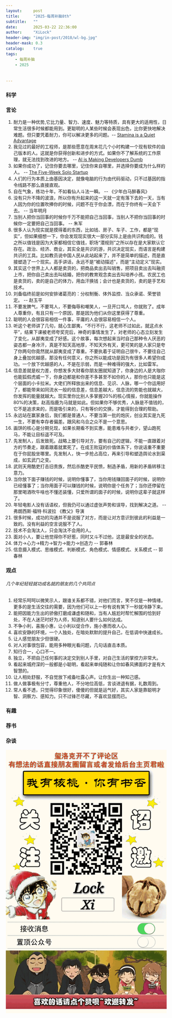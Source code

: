 ```yaml
---
layout:     post
title:      "2025-每周补脑8th"
subtitle:   ""
date:       2025-03-22 22:36:00
author:     "XiLock"
header-img: "img/in-post/2018/wl-bg.jpg"
header-mask: 0.3
catalog:    true
tags:
    - 每周补脑
    - 2025


---
```


### 科学


### 言论
1. 耐力是一种优势,它比力量、智力、速度、魅力等特质，具有更大的适用性，日常生活很多时候都能用到。更聪明的人某些时候会表现出色，比你更快地解决难题。但只要凭着耐力，你可以解决更多的问题。-- [Stamina is a Quiet Advantage](https://kupajo.com/stamina-is-a-quiet-advantage/)
1. 我见过的最好的工程师，是那些愿意在周末花几个小时构建一个现有软件的自己版本的人。这就是你获得创新和进步的方式。如果你不了解系统的工作原理，就无法找到改进的地方。 -- [AI is Making Developers Dumb](https://eli.cx/blog/ai-is-making-developers-dumb)
1. 如果你成功了，记住你要去哪里，记住你来自哪里，并选择你要成为什么样的人。 -- [The Five-Week Solo Startup](https://taylor.town/5w)
1. 人们的行为本质上由基因决定，就像电脑的行为由代码驱动，只不过基因的指令线路不那么直接直观。
1. 自在气象，练功十年，不如看仙人斗法一瞬。 -- 《少年白马醉春风》
1. 没有只升不降的波浪，所以你有升起来的这一天就一定有落下去的一天，当有人因为你的位置吹捧你的时候，问题不在于你会漂，而在于你终有一天会下去。 -- 当年明月
1. 当别人把你当回事的时候你千万不能把自己当回事，当别人不把你当回事的时候你一定要把自己当回事。 -- 朱军
1. 很多人认为现实就是摸得着的东西，比如钱、房子、车子、工作，都是“现实”，但如果细想一下，你会发现现实很大一部分实际上是由共识构成的。钱之所以值钱是因为大家都相信它值钱，职场“潜规则”之所以存在是大家默认它存在。政治、经济、商业，其实全是共识的游，共识决定现实，而语言是构建共识的工具。比如教员说中国人民从此站起来了，并不是简单的描述，而是直接塑造了一个现实。高手讲话，永远不是“被动描述”，而是“主动定义”现实。
1. 其实这个世界上人人都是卖货的，把商品卖出去叫销售，把项目卖出去叫融资上市，把你自己卖出去叫结婚，把你的教育观念卖出去叫培养小孩。农民工也是卖货的，卖的是自己的体力，用血汗换钱；会计也是卖货的，卖的是手艺和技术。
1. 刘备临终前是如何安排诸葛亮的：分权制衡、体外监控、当众承诺、荣誉锁定。 -- 赵玉平
1. 不要发脾气，不要骂人，不要侮辱和嘲笑人，一旦开口骂人，你就败了。成年人尊重你，有且只有一个原因，那是因为他们从你这里获得了尊重。
1. 聪明的人会很容易相信一件事，平庸的人会很容易相信一个人。
1. 听这个老师讲了几句，就心生鄙夷，“不行不行，这老师不过如此，就这点水平”，结果下课被老师夸奖完后，神奇的事情发生了，对老师的心态立刻发生了变化，从鄙夷变成了好感。这个故事，每次想起来当时自己那种令人厌恶的姿态都一身冷汗，真是不知天高地厚，不知天外有天，更可笑的是人家只是夸了你两句你竟然就从鄙夷变成了尊重。不要执着于证明自己很牛，不要往自己身上叠加优越感，那没有任何意义，你之所以能成功是因为有很多人希望你成功。一个放下优越感的人，不是在示弱，而是一种难得的强大，比如雷军。
1. 信息差就是权力差，你想发多大财看你朋友圈就知道了，你身边的人是大咖你也能狐假虎威一下，你身边都是和你差不多甚至不如你的人，那你也只能是这个层面的小卡拉米。大佬们所释放出来的信息、见识、人脉，哪一个你运用好了，都能带来如同流水一般的信息差，信息差越大，信息流的势能也就越大，你发挥的能量就越大。现实里你比别人多掌握20%的核心情报，你就能操作80%的决策，赵高指鹿为马就是如此。但如果你不够优秀，人脉是不值钱的，它不是追求来的，而是吸引来的，只有等价的交换，才能得到合理的帮助。
1. 永远站在赢家身后，我们都是普通人，不要当第一批的炮灰，创业其实是九死一生，不要有幸存者偏差。跟风和乌合之众不是一个意思。
1. 画饼的核心是分期兑现，如果长期看不到实惠，能患难与共者少，望山跑死马，不能让目标遥不可及。
1. 先发制人，后发致死。战略上要引导对方，要有自己的逻辑，不能一直跟着对方的节奏走，跟着跟着就累死了。在成王败寇的价值体系下，你说话重不重要在于你屁股坐哪里。先发制人，快一步抢占高位，再来引导和塑造舆论水到渠成，如玄武门之变。
1. 武则天用酷吏打击旧贵族，然后杀酷吏平民愤，制造矛盾，用新的矛盾转移注意力。
1. 当你放下面子赚钱的时候，说明你懂事了，当你用钱赚回面子的时候，说明你已经懂事了；当你用面子可以赚钱的时候，说明你是个任务了；当你还停留在那里喝酒吹牛啥也不懂还装懂，只爱所谓的面子的时候，说明你这辈子就这样了。
1. 年轻电影人没有话语权，但我仍可以通过虚张声势和误导，找到解决之道。 -- 弗朗西斯·福特·科波拉 《教父》导演
1. 很多时候，成功的沟通并不是说服了对方，而是让对方意识到彼此的利益是一致的。没有利益的空言说服不了人。
1. 技术不会淘汰人，只会淘汰不会用的人。
1. 面对小人，要让他觉得你不好惹，同时又斗不过他，这是最安全的状态。
1. 体力->心力->精力->智力->能力->创造力 -- 郭春林
1. 信息摄入模式、思维模式、判断模式、角色模式、情感模式、关系模式 -- 郭春林


### 观点
###### 几个年纪轻轻就功成名就的朋友的几个共同点
1. 经常乐呵呵以微笑示人，跟谁关系都不错，对他们而言，笑不仅是一种情绪，更多的是生活交往的需要，因为他们可以上一秒有说有笑下一秒就冷静下来。
1. 能把因能力生出的骄傲打磨成谦虚和随和，当有人尴尬时帮忙解围的恰到好处，不在人迷茫时好为人师，知道别人要什么如何达成。
1. 不争小利，喜施小惠，让小利以促合作，施小惠而收人心。
1. 喜欢安静的环境，一个人独处，在暗处默默的提升自己，在低调中快速成长。
1. 让人感觉朋友少但很硬。
1. 对人对事很包容，能用多种眼光看问题，几句话直击本质。
1. 知行合一，心口不一。
1. 独立，不把自己任何事的决定交到别人手里，对自己生活的掌控力非常大。
1. 看起来城府深的一般都是小聪明，看起来单纯随和让你如春风拂面的才是有大智慧的。
1. 让人相处舒服，不自觉放下戒备吐露心声。让你生出一种知己感。
1. 做人做事极有分寸，尊重他人，不分地位高低，言谈进退有据，礼数周到。
1. 常人看不透，只觉得印象很好，傻傻的但就是运气好，其实人家是靠聪明才智、洞察力、感知力。只不过锋芒尽藏，不喜欢显摆而已。




### 有趣



### 荐书


### 杂谈


![](/img/wc-tail.GIF)
